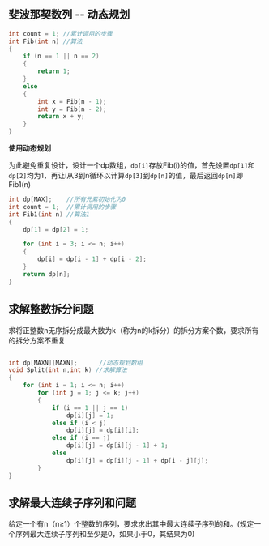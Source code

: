 ## 斐波那契数列 -- 动态规划

```cpp
int count = 1; //累计调用的步骤
int Fib(int n) //算法
{
	if (n == 1 || n == 2)
	{
		return 1;
	}
	else
	{
		int x = Fib(n - 1);
		int y = Fib(n - 2);
		return x + y;
	}
}
```

**使用动态规划**

为此避免重复设计，设计一个dp数组，`dp[i]`存放Fib(i)的值，首先设置`dp[1]`和`dp[2]`均为1，再让i从3到n循环以计算`dp[3]`到`dp[n]`的值，最后返回`dp[n]`即Fib1(n)

```cpp
int dp[MAX];	//所有元素初始化为0
int count = 1;	//累计调用的步骤
int Fib1(int n) //算法1
{
	dp[1] = dp[2] = 1;

	for (int i = 3; i <= n; i++)
	{
		dp[i] = dp[i - 1] + dp[i - 2];
	}
	return dp[n];
}
```

## 求解整数拆分问题

求将正整数n无序拆分成最大数为k（称为n的k拆分）的拆分方案个数，要求所有的拆分方案不重复

```cpp

int dp[MAXN][MAXN];      //动态规划数组
void Split(int n,int k) //求解算法
{
    for (int i = 1; i <= n; i++)
        for (int j = 1; j <= k; j++)
        {
            if (i == 1 || j == 1)
                dp[i][j] = 1;
            else if (i < j)
                dp[i][j] = dp[i][i];
            else if (i == j)
                dp[i][j] = dp[i][j - 1] + 1;
            else
                dp[i][j] = dp[i][j - 1] + dp[i - j][j];
        }
}
```

## 求解最大连续子序列和问题

给定一个有n（n≥1）个整数的序列，要求求出其中最大连续子序列的和。(规定一个序列最大连续子序列和至少是0，如果小于0，其结果为0)

```cpp

```